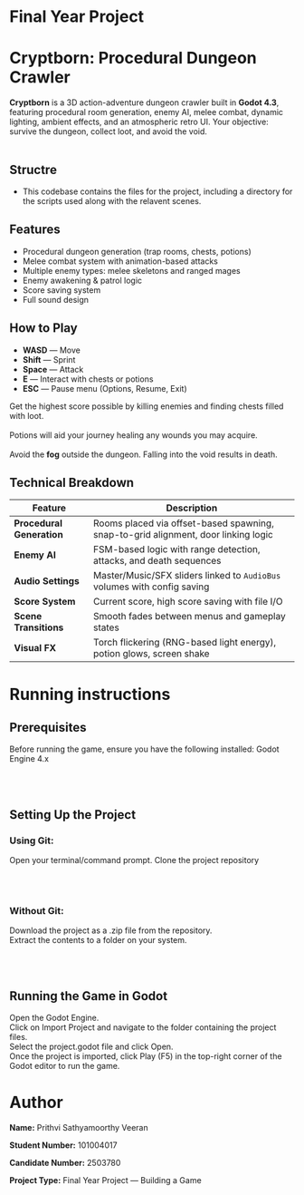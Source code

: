 # Final Year Project
# Cryptborn: Procedural Dungeon Crawler

**Cryptborn** is a 3D action-adventure dungeon crawler built in **Godot 4.3**, featuring procedural room generation, enemy AI, melee combat, dynamic lighting, ambient effects, and an atmospheric retro UI. Your objective: survive the dungeon, collect loot, and avoid the void.
<br> <br> 

## Structre

- This codebase contains the files for the project, including a directory for the scripts used along with the relavent scenes.

## Features

- Procedural dungeon generation (trap rooms, chests, potions)
- Melee combat system with animation-based attacks
- Multiple enemy types: melee skeletons and ranged mages
- Enemy awakening & patrol logic
- Score saving system
- Full sound design 

## How to Play

- **WASD** — Move
- **Shift** — Sprint
- **Space** — Attack
- **E** — Interact with chests or potions
- **ESC** — Pause menu (Options, Resume, Exit)

Get the highest score possible by killing enemies and finding chests filled with loot.
<br> <br>Potions will aid your journey healing any wounds you may acquire.
<br> <br>Avoid the **fog** outside the dungeon. Falling into the void results in death.

## Technical Breakdown

| Feature | Description |
|--------|-------------|
| **Procedural Generation** | Rooms placed via offset-based spawning, snap-to-grid alignment, door linking logic |
| **Enemy AI** | FSM-based logic with range detection, attacks, and death sequences |
| **Audio Settings** | Master/Music/SFX sliders linked to `AudioBus` volumes with config saving |
| **Score System** | Current score, high score saving with file I/O |
| **Scene Transitions** | Smooth fades between menus and gameplay states |
| **Visual FX** | Torch flickering (RNG-based light energy), potion glows, screen shake |

# Running instructions
## Prerequisites
Before running the game, ensure you have the following installed: Godot Engine 4.x

<br> <br> 

## Setting Up the Project
### Using Git:
Open your terminal/command prompt.
Clone the project repository

<br> <br> 

### Without Git:
Download the project as a .zip file from the repository. 
<br> 
Extract the contents to a folder on your system.

<br> <br> 

## Running the Game in Godot
Open the Godot Engine.
<br> 
Click on Import Project and navigate to the folder containing the project files.
<br> 
Select the project.godot file and click Open.
<br> 
Once the project is imported, click Play (F5) in the top-right corner of the Godot editor to run the game.

# Author

**Name:** Prithvi Sathyamoorthy Veeran
<br> 

**Student Number:** 101004017
<br> 

**Candidate Number:** 2503780
<br> 

**Project Type:** Final Year Project — Building a Game  

